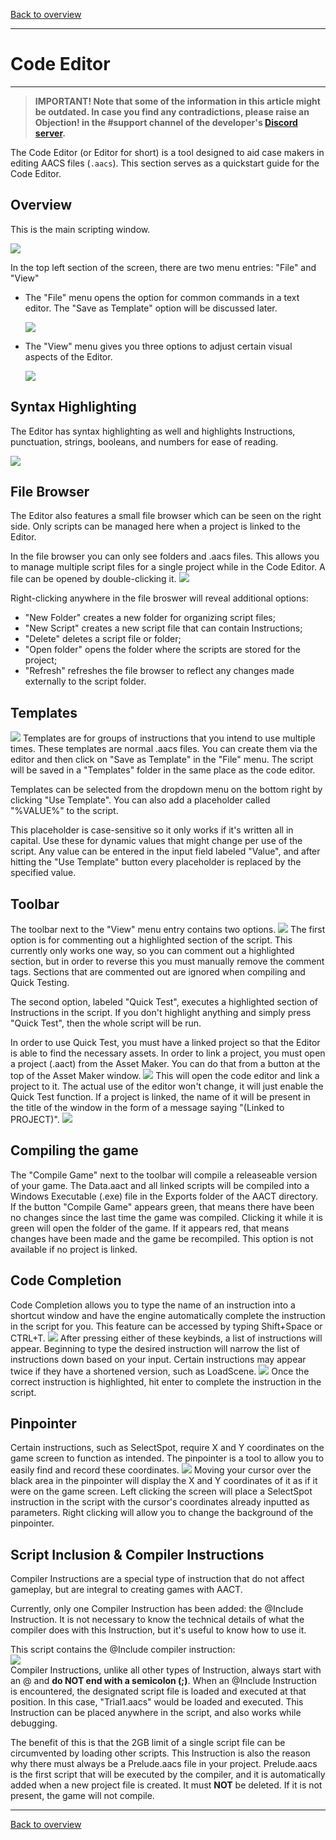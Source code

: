 [Back to overview](index.md)

---
# Code Editor

---

> **IMPORTANT! Note that some of the information in this article might be outdated. In case you find any contradictions, please raise an Objection! in the \#support channel of the developer's [Discord server](https://discord.com/invite/h6ByVmgf).**

The Code Editor (or Editor for short) is a tool designed to aid case makers in editing AACS files (`.aacs`). This section serves as a quickstart guide for the Code Editor.

## Overview

This is the main scripting window.

![](./Images/Editor/MainWindow.png)

In the top left section of the screen, there are two menu entries: "File" and "View"  
- The "File" menu opens the option for common commands in a text editor. The "Save as Template" option will be discussed later.  
  
  ![](./Images/Editor/FileMenu.png)
  
- The "View" menu gives you three options to adjust certain visual aspects of the Editor.  
  
  ![](./Images/Editor/ViewMenu.png)

## Syntax Highlighting

The Editor has syntax highlighting as well and highlights Instructions, punctuation, strings, booleans, and numbers for ease of reading.

![](./Images/Editor/SyntaxHighlighting.png)

## File Browser

The Editor also features a small file browser which can be seen on the right side. Only scripts can be managed here when a project is linked to the Editor.

In the file browser you can only see folders and .aacs files. This allows you to manage multiple script files for a single project while in the Code Editor. A file can be opened by double-clicking it.
![](./Images/Editor/FileBrowser.png)

Right-clicking anywhere in the file broswer will reveal additional options:
- "New Folder" creates a new folder for organizing script files;
- "New Script" creates a new script file that can contain Instructions;
- "Delete" deletes a script file or folder;
- "Open folder" opens the folder where the scripts are stored for the project;
- "Refresh" refreshes the file browser to reflect any changes made externally to the script folder.

## Templates
![](https://www.debygames.com/aacs/drex_3__aacs_code_editor_custom_8.png)
Templates are for groups of instructions that you intend to use multiple times. These templates are normal .aacs files.
You can create them via the editor and then click on "Save as Template" in the "File" menu. The script will be saved in a "Templates" folder in the same place as the code editor.

Templates can be selected from the dropdown menu on the bottom right by clicking "Use Template". You can also add a placeholder called "%VALUE%" to the script.

This placeholder is case-sensitive so it only works if it's written all in capital. Use these for dynamic values that might change per use of the script. Any value can be entered in the input field labeled "Value", and after hitting the "Use Template" button every placeholder is replaced by the specified value.

## Toolbar
The toolbar next to the "View" menu entry contains two options.
![](https://www.debygames.com/aacs/drex_3__aacs_code_editor_custom_9.png)
The first option is for commenting out a highlighted section of the script. This currently only works one way, so you can comment out a highlighted section, but in order to reverse this you must manually remove the comment tags. Sections that are commented out are ignored when compiling and Quick Testing.

The second option, labeled "Quick Test", executes a highlighted section of Instructions in the script. If you don't highlight anything and simply press "Quick Test", then the whole script will be run.

In order to use Quick Test, you must have a linked project so that the Editor is able to find the necessary assets. In order to link a project, you must open a project (.aact) from the Asset Maker. You can do that from a button at the top of the Asset Maker window.
![](./Images/Editor/AMOpenCodeEditor)
This will open the code editor and link a project to it. The actual use of the editor won't change, it will just enable the Quick Test function.
If a project is linked, the name of it will be present in the title of the window in the form of a message saying "(Linked to PROJECT)".
![](https://www.debygames.com/aacs/drex_3__aacs_code_editor_custom_11.png)

## Compiling the game
>
The "Compile Game" next to the toolbar will compile a releaseable version of your game. The Data.aact and all linked scripts will be compiled into a Windows Executable (.exe) file in the Exports folder of the AACT directory. If the button "Compile Game" appears green, that means there have been no changes since the last time the game was compiled. Clicking it while it is green will open the folder of the game. If it appears red, that means changes have been made and the game be recompiled. This option is not available if no project is linked.

## Code Completion

Code Completion allows you to type the name of an instruction into a shortcut window and have the engine automatically complete the instruction in the script for you. This feature can be accessed by typing Shift+Space or CTRL+T.
![](https://www.debygames.com/aacs/drex_3__aacs_code_editor_custom_12.png)
After pressing either of these keybinds, a list of instructions will appear. Beginning to type the desired instruction will narrow the list of instructions down based on your input. Certain instructions may appear twice if they have a shortened version, such as LoadScene.
![](https://www.debygames.com/aacs/drex_3__aacs_code_editor_custom_13.png)
Once the correct instruction is highlighted, hit enter to complete the instruction in the script.

## Pinpointer

Certain instructions, such as SelectSpot, require X and Y coordinates on the game screen to function as intended. The pinpointer is a tool to allow you to easily find and record these coordinates.
![](https://www.debygames.com/aacs/drex_3__aacs_code_editor_custom_14.png)
Moving your cursor over the black area in the pinpointer will display the X and Y coordinates of it as if it were on the game screen. Left clicking the screen will place a SelectSpot instruction in the script with the cursor's coordinates already inputted as parameters. Right clicking will allow you to change the background of the pinpointer.

## Script Inclusion & Compiler Instructions

Compiler Instructions are a special type of instruction that do not affect gameplay, but are integral to creating games with AACT.

Currently, only one Compiler Instruction has been added: the @Include Instruction. It is not necessary to know the technical details of what the compiler does with this Instruction, but it's useful to know how to use it.

This script contains the @Include compiler instruction:  
![](https://www.debygames.com/aacs/drex_3__aacs_code_editor_custom_15.png)  
Compiler Instructions, unlike all other types of Instruction, always start with an @ and **do NOT end with a semicolon (;)**. When an @Include Instruction is encountered, the designated script file is loaded and executed at that position. In this case, "Trial1.aacs" would be loaded and executed. This Instruction can be placed anywhere in the script, and also works while debugging.

The benefit of this is that the 2GB limit of a single script file can be circumvented by loading other scripts. This Instruction is also the reason why there must always be a Prelude.aacs file in your project. Prelude.aacs is the first script that will be executed by the compiler, and it is automatically added when a new project file is created. It must **NOT** be deleted. If it is not present, the game will not compile.

---
[Back to overview](index.md)
